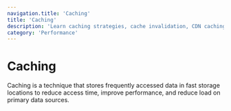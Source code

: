 ```yaml
---
navigation.title: 'Caching'
title: 'Caching'
description: 'Learn caching strategies, cache invalidation, CDN caching, browser caching, and server-side caching for improved performance.'
category: 'Performance'
---
```


# Caching

Caching is a technique that stores frequently accessed data in fast storage locations to reduce access time, improve performance, and reduce load on primary data sources.
